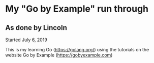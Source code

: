 My "Go by Example" run through
==============================

As done by Lincoln
------------------

Started July 6, 2019

This is my learning Go (https://golang.org/) using the tutorials
on the website Go by Example (https://gobyexample.com)
